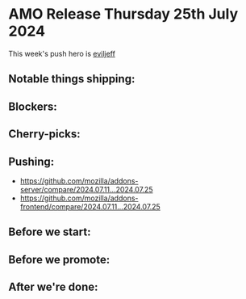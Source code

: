# AMO Release Thursday 25th July 2024

This week's push hero is [eviljeff](https://github.com/eviljeff)

## Notable things shipping:

## Blockers:

## Cherry-picks:

## Pushing:

- https://github.com/mozilla/addons-server/compare/2024.07.11...2024.07.25
- https://github.com/mozilla/addons-frontend/compare/2024.07.11...2024.07.25

## Before we start:

## Before we promote:

## After we're done:
